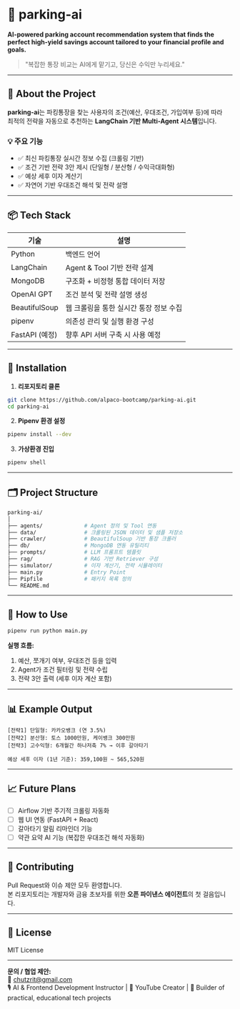 # 🚀 parking-ai

**AI-powered parking account recommendation system that finds the perfect high-yield savings account tailored to your financial profile and goals.**

> "복잡한 통장 비교는 AI에게 맡기고, 당신은 수익만 누리세요."

---

## 🧠 About the Project

**parking-ai**는 파킹통장을 찾는 사용자의 조건(예산, 우대조건, 가입여부 등)에 따라  
최적의 전략을 자동으로 추천하는 **LangChain 기반 Multi-Agent 시스템**입니다.

### 💡 주요 기능

- ✅ 최신 파킹통장 실시간 정보 수집 (크롤링 기반)
- ✅ 조건 기반 전략 3안 제시 (단일형 / 분산형 / 수익극대화형)
- ✅ 예상 세후 이자 계산기
- ✅ 자연어 기반 우대조건 해석 및 전략 설명

---

## 📦 Tech Stack

| 기술        | 설명                                    |
|-------------|-----------------------------------------|
| Python      | 백엔드 언어                             |
| LangChain   | Agent & Tool 기반 전략 설계             |
| MongoDB     | 구조화 + 비정형 통합 데이터 저장         |
| OpenAI GPT  | 조건 분석 및 전략 설명 생성             |
| BeautifulSoup | 웹 크롤링을 통한 실시간 통장 정보 수집 |
| pipenv      | 의존성 관리 및 실행 환경 구성           |
| FastAPI (예정) | 향후 API 서버 구축 시 사용 예정        |

---

## 🔧 Installation

1. **리포지토리 클론**

```bash
git clone https://github.com/alpaco-bootcamp/parking-ai.git
cd parking-ai
```

2. **Pipenv 환경 설정**

```bash
pipenv install --dev
```

3. **가상환경 진입**

```bash
pipenv shell
```

---

## 🗂️ Project Structure

```bash
parking-ai/
│
├── agents/             # Agent 정의 및 Tool 연동
├── data/               # 크롤링된 JSON 데이터 및 샘플 저장소
├── crawler/            # BeautifulSoup 기반 통장 크롤러
├── db/                 # MongoDB 연동 유틸리티
├── prompts/            # LLM 프롬프트 템플릿
├── rag/                # RAG 기반 Retriever 구성
├── simulator/          # 이자 계산기, 전략 시뮬레이터
├── main.py             # Entry Point
├── Pipfile             # 패키지 목록 정의
└── README.md
```

---

## 🧪 How to Use

```bash
pipenv run python main.py
```

**실행 흐름:**
1. 예산, 쪼개기 여부, 우대조건 등을 입력
2. Agent가 조건 필터링 및 전략 수립
3. 전략 3안 출력 (세후 이자 계산 포함)

---

## 📊 Example Output

```
[전략1] 단일형: 카카오뱅크 (연 3.5%)
[전략2] 분산형: 토스 1000만원, 케이뱅크 300만원
[전략3] 고수익형: 6개월간 하나저축 7% → 이후 갈아타기

예상 세후 이자 (1년 기준): 359,100원 ~ 565,520원
```

---

## 📈 Future Plans

- [ ] Airflow 기반 주기적 크롤링 자동화
- [ ] 웹 UI 연동 (FastAPI + React)
- [ ] 갈아타기 알림 리마인더 기능
- [ ] 약관 요약 AI 기능 (복잡한 우대조건 해석 자동화)

---

## 🤝 Contributing

Pull Request와 이슈 제안 모두 환영합니다.  
본 리포지토리는 개발자와 금융 초보자를 위한 **오픈 파이낸스 에이전트**의 첫 걸음입니다.

---

## 📄 License

MIT License

---

**문의 / 협업 제안:**  
📩 chutzrit@gmail.com  
🎙️ AI & Frontend Development Instructor | 🎥 YouTube Creator | 🚀 Builder of practical, educational tech projects
